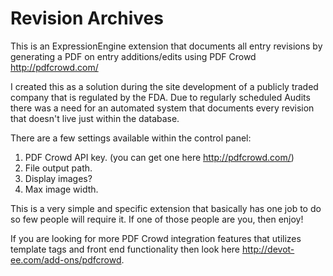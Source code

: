 Revision Archives
=================

This is an ExpressionEngine extension that documents all entry revisions by generating a PDF on entry additions/edits using PDF Crowd http://pdfcrowd.com/

I created this as a solution during the site development of a publicly traded company that is regulated by the FDA. Due to regularly scheduled Audits there was a need for an automated system that documents every revision that doesn't live just within the database. 

There are a few settings available within the control panel: 

1. PDF Crowd API key. (you can get one here http://pdfcrowd.com/)
2. File output path.
3. Display images?
4. Max image width.

This is a very simple and specific extension that basically has one job to do so few people will require it. If one of those people are you, then enjoy!

If you are looking for more PDF Crowd integration features that utilizes template tags and front end functionality then look here http://devot-ee.com/add-ons/pdfcrowd. 
